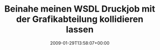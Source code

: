 ---
retweeted: false
source: <a href="http://twitter.com" rel="nofollow">Twitter Web Client</a>
entities:
  hashtags: []
  symbols: []
  user_mentions: []
  urls: []
display_text_range:
- '0'
- '110'
favorite_count: '0'
id_str: '1158461444'
truncated: false
retweet_count: '0'
id: '1158461444'
created_at: Thu Jan 29 13:58:07 +0000 2009
favorited: false
full_text: Beinahe meinen WSDL Druckjob mit der Grafikabteilung kollidieren lassen.
  Schade, hätte gern 100g Papier gehabt
lang: de
tags:
- pesos/twitter
date: '2009-01-29T13:58:07+00:00'
src: https://twitter.com/bascht/status/1158461444
original_url: https://twitter.com/bascht/status/1158461444
type: twitter_tweet
text: Beinahe meinen WSDL Druckjob mit der Grafikabteilung kollidieren lassen. Schade,
  hätte gern 100g Papier gehabt
title: Beinahe meinen WSDL Druckjob mit der Grafikabteilung kollidieren lassen

---